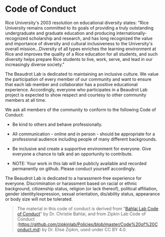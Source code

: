 # Code of Conduct

Rice University's 2003 resolution on educational diversity states: "Rice University remains committed to its goals of providing a truly outstanding undergraduate and graduate education and producing internationally-recognized scholarship and research, and has long recognized the value and importance of diversity and cultural inclusiveness to the University's overall mission...Diversity of all types enriches the learning environment at Rice and improves the quality of a Rice education for all students, and such diversity helps prepare Rice students to live, work, serve, and lead in our increasingly diverse society."

The Beaudrot Lab is dedicated to maintaining an inclusive culture. We value the participation of every member of our community and want to ensure that each lab member and collaborator has a positive educational experience. Accordingly, everyone who participates in a Beaudrot Lab project is expected to show respect and courtesy to other community members at all time.

We ask all members of the community to conform to the following Code of Conduct:

* Be kind to others and behave professionally.

* All communication - online and in person - should be appropriate for a professional audience including people of many different backgrounds. 

* Be inclusive and create a supportive environment for everyone. Give everyone a chance to talk and an opportunity to contribute.

* NOTE: Your work in this lab will be publicly available and recorded permanently on github. Please conduct yourself accordingly.

The Beaudrot Lab is dedicated to a harassment-free experience for everyone. Discrimination or harassment based on racial or ethnic background, citizenship status, religion (or lack thereof), political affiliation, gender identity/expression, sexual orientation, dis/ability status, appearance or body size will not be tolerated.  


> The material in this code of conduct is derived from "[Bahlai Lab Code of Conduct](https://github.com/BahlaiLab/Policies/blob/master/Code_of_conduct.md)" by Dr. Christie Bahlai, and from Zipkin Lab Code of Conduct (https://github.com/zipkinlab/Policies/blob/master/Code%20of%20Conduct.md) by Dr. Elise Zipkin, used under CC BY 4.0.  
